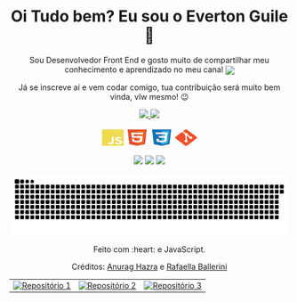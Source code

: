 <div>
  
  <h1 align="center">
    Oi Tudo bem? Eu sou o Everton Guile 🦎</a>
  </h1>
  
  <p align="center">
    Sou Desenvolvedor Front End e gosto muito de compartilhar meu conhecimento e aprendizado no meu canal
    <a href="https://www.youtube.com/channel/UC_L7CW0syWruhdIDvUTpJ_w" target="_blank">
      <img
           width="10%" 
           align="center" 
           valign="middle" 
           src="https://img.shields.io/youtube/channel/subscribers/UC_L7CW0syWruhdIDvUTpJ_w?label=EvertonGuile&style=social" 
           target="_blank" 
      />
    </a>  
  </p>
  
  <p align="center">
    Já se inscreve aí e vem codar comigo, tua contribuição será muito bem vinda, vlw mesmo! 😉️
  </p>
  
</div>

<div align="center">
  <a href="https://github.com/EvertonGuile">
    <img height="150em" src="https://github-readme-stats.vercel.app/api?username=EvertonGuile&count_private=true&include_all_commits=true&show_icons=true&theme=dracula&hide_border=false&show_owner=true"/>
    <img height="150em" src="https://github-readme-stats.vercel.app/api/top-langs/?username=EvertonGuile&theme=dracula&hide_border=false&&layout=compact"/>
  </a>
</div>

<div align="center" valign="top"><br>
  <img align="center" alt="Js" height="30" width="40" src="https://raw.githubusercontent.com/devicons/devicon/master/icons/javascript/javascript-plain.svg">
  <img align="center" alt="HTML" height="30" width="40" src="https://raw.githubusercontent.com/devicons/devicon/master/icons/html5/html5-original.svg">
  <img align="center" alt="CSS" height="30" width="40" src="https://raw.githubusercontent.com/devicons/devicon/master/icons/css3/css3-original.svg">
  <img align="center" alt="git" height="30" width="40" src="https://raw.githubusercontent.com/devicons/devicon/master/icons/git/git-original.svg">
</div><br>

<div align="center">
  <a href="https://www.youtube.com/channel/UC_L7CW0syWruhdIDvUTpJ_w" target="_blank"><img src="https://img.shields.io/badge/YouTube-FF0000?style=for-the-badge&logo=youtube&logoColor=white" target="_blank"></a>
  <a href="https://www.instagram.com/evertinhusilva/" target="_blank"><img src="https://img.shields.io/badge/-Instagram-%23E4405F?style=for-the-badge&logo=instagram&logoColor=white" target="_blank"></a>
  <a href="mailto:evertonpereiraguile@gmail.com"><img src="https://img.shields.io/badge/-Gmail-%23333?style=for-the-badge&logo=gmail&logoColor=white" target="_blank"></a>
</div>

<div align="center">

  ![Snake animation](https://github.com/EvertonGuile/evertonguile/blob/output/github-contribution-grid-snake.svg)
  
</div>

<div align="center">
  <p>Feito com :heart: e JavaScript.</p>
  <p>Créditos: <a href="https://github.com/anuraghazra/github-readme-stats">Anurag Hazra</a> e <a href="https://github.com/rafaballerini">Rafaella Ballerini</a></p>
</div>

<div align="center">
  <table>
    <tr>
      <td>
        <a href="https://github.com/EvertonGuile/evertonguile">
          <img src="https://github-readme-stats.vercel.app/api/pin/?username=EvertonGuile&repo=evertonguile&theme=react" alt="Repositório 1">
        </a>
      </td>
      <td>
        <a href="https://github.com/EvertonGuile/evertonguile.github.io">
          <img src="https://github-readme-stats.vercel.app/api/pin/?username=EvertonGuile&repo=evertonguile.github.io&theme=react" alt="Repositório 2">
        </a>
      </td>
      <td>
        <a href="https://github.com/EvertonGuile/Desafio-CampanhaDeSugestoes">
          <img src="https://github-readme-stats.vercel.app/api/pin/?username=EvertonGuile&repo=Desafio-CampanhaDeSugestoes&theme=react" alt="Repositório 3">
        </a>
      </td>
    </tr>
  </table>
</div>

